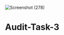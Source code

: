 ![Screenshot (278)](https://user-images.githubusercontent.com/86904865/132134435-5de4c8bc-335f-49ed-9a45-4077dcd87b00.png)
# Audit-Task-3
